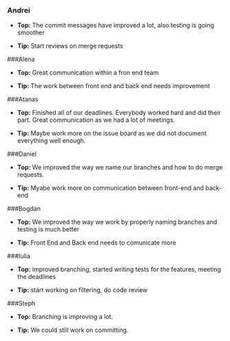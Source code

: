 ### Andrei
- **Top:** The commit messages have improved a lot, also testing is going smoother

- **Tip:** Start reviews on merge requests

###Alena 
- **Top:** Great communication within a fron end team

- **Tip:** The work between front end and back end needs improvement

###Atanas
- **Top:** Finished all of our deadlines. Everybody worked hard and did their part. Great communication as we had a lot of meetings.

- **Tip:** Maybe work more on the issue board as we did not document everything well enough. 

###Daniel
- **Top:** We improved the way we name our branches and how to do merge requests.

- **Tip:** Myabe work more on communication between front-end and back-end

###Bogdan
- **Top:** We improved the way we work by properly naming branches and testing is much better

- **Tip:** Front End and Back end needs to comunicate more 

###Iulia
- **Top:** improved branching, started writing tests for the features, meeting the deadlines

- **Tip:** start working on filtering, do code review

###Steph
- **Top:** Branching is improving a lot.

- **Tip:** We could still work on committing.
